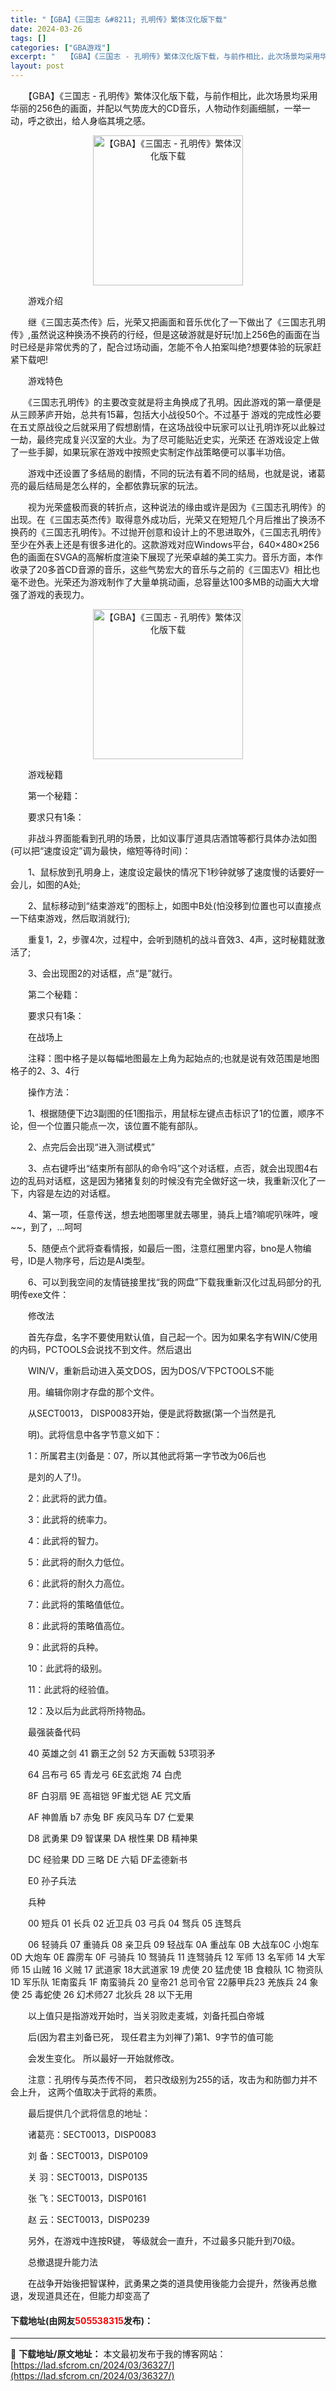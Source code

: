 ```yaml
---
title: "【GBA】《三国志 &#8211; 孔明传》繁体汉化版下载"
date: 2024-03-26
tags: []
categories: ["GBA游戏"]
excerpt: "　　【GBA】《三国志 - 孔明传》繁体汉化版下载，与前作相比，此次场景均采用华丽的256色的画面，并配以气势庞大的CD音乐，人物动作刻画细腻，一举一动，呼之欲出，给人身临其境之感。 　　游戏介绍 　　继《三国志英杰传》后，光荣又把画面和音乐优化了一下做出了《三国志孔明传》,虽然说这种换汤不换药的行&hellip;"
layout: post
---
```


 <p>　　【GBA】《三国志 - 孔明传》繁体汉化版下载，与前作相比，此次场景均采用华丽的256色的画面，并配以气势庞大的CD音乐，人物动作刻画细腻，一举一动，呼之欲出，给人身临其境之感。</p> <p align="center"><img align="" border="0" src="https://lad.sfcrom.cn/wp-content/uploads/2024/03/20240326_6602650b312bb.png" width="240" alt="【GBA】《三国志 - 孔明传》繁体汉化版下载" /></p> <p>　　游戏介绍</p> <p>　　继《三国志英杰传》后，光荣又把画面和音乐优化了一下做出了《三国志孔明传》,虽然说这种换汤不换药的行经，但是这破游就是好玩!加上256色的画面在当时已经是非常优秀的了，配合过场动画，怎能不令人拍案叫绝?想要体验的玩家赶紧下载吧!</p> <p>　　游戏特色</p> <p>　　《三国志孔明传》的主要改变就是将主角换成了孔明。因此游戏的第一章便是从三顾茅庐开始，总共有15幕，包括大小战役50个。不过基于 游戏的完成性必要在五丈原战役之后就采用了假想剧情，在这场战役中玩家可以让孔明诈死以此躲过一劫，最终完成复兴汉室的大业。为了尽可能贴近史实，光荣还 在游戏设定上做了一些手脚，如果玩家在游戏中按照史实制定作战策略便可以事半功倍。</p> <p>　　游戏中还设置了多结局的剧情，不同的玩法有着不同的结局，也就是说，诸葛亮的最后结局是怎么样的，全都依靠玩家的玩法。</p> <p>　　视为光荣盛极而衰的转折点，这种说法的缘由或许是因为《三国志孔明传》的出现。在《三国志英杰传》取得意外成功后，光荣又在短短几个月后推出了换汤不换药的《三国志孔明传》。不过抛开创意和设计上的不思进取外，《三国志孔明传》至少在外表上还是有很多进化的。这款游戏对应Windows平台，640&times;480&times;256色的画面在SVGA的高解析度渲染下展现了光荣卓越的美工实力。音乐方面，本作收录了20多首CD音源的音乐，这些气势宏大的音乐与之前的《三国志V》相比也毫不逊色。光荣还为游戏制作了大量单挑动画，总容量达100多MB的动画大大增强了游戏的表现力。</p> <p align="center"><img align="" border="0" src="https://lad.sfcrom.cn/wp-content/uploads/2024/03/20240326_6602650b9c94b.png" width="240" alt="【GBA】《三国志 - 孔明传》繁体汉化版下载" /></p> <p>　　游戏秘籍</p> <p>　　第一个秘籍：</p> <p>　　要求只有1条：</p> <p>　　非战斗界面能看到孔明的场景，比如议事厅道具店酒馆等都行具体办法如图(可以把&ldquo;速度设定&rdquo;调为最快，缩短等待时间)：</p> <p>　　1、鼠标放到孔明身上，速度设定最快的情况下1秒钟就够了速度慢的话要好一会儿，如图的A处;</p> <p>　　2、鼠标移动到&ldquo;结束游戏&rdquo;的图标上，如图中B处(怕没移到位置也可以直接点一下结束游戏，然后取消就行);</p> <p>　　重复1，2，步骤4次，过程中，会听到随机的战斗音效3、4声，这时秘籍就激活了;</p> <p>　　3、会出现图2的对话框，点&ldquo;是&rdquo;就行。</p> <p>　　第二个秘籍：</p> <p>　　要求只有1条：</p> <p>　　在战场上</p> <p>　　注释：图中格子是以每幅地图最左上角为起始点的;也就是说有效范围是地图格子的2、3、4行</p> <p>　　操作方法：</p> <p>　　1、根据随便下边3副图的任1图指示，用鼠标左键点击标识了1的位置，顺序不论，但一个位置只能点一次，该位置不能有部队。</p> <p>　　2、点完后会出现&ldquo;进入测试模式&rdquo;</p> <p>　　3、点右键呼出&ldquo;结束所有部队的命令吗&rdquo;这个对话框，点否，就会出现图4右边的乱码对话框，这是因为猪猪复刻的时候没有完全做好这一块，我重新汉化了一下，内容是左边的对话框。</p> <p>　　4、第一项，任意传送，想去地图哪里就去哪里，骑兵上墙?嘛呢叭咪吽，嗖~~，到了，&hellip;呵呵</p> <p>　　5、随便点个武将查看情报，如最后一图，注意红圈里内容，bno是人物编号，ID是人物序号，后边是AI类型。</p> <p>　　6、可以到我空间的友情链接里找&ldquo;我的网盘&rdquo;下载我重新汉化过乱码部分的孔明传exe文件：</p> <p>　　修改法</p> <p>　　首先存盘，名字不要使用默认值，自己起一个。因为如果名字有WIN/C使用的内码，PCTOOLS会说找不到文件。然后退出</p> <p>　　WIN/V，重新启动进入英文DOS，因为DOS/V下PCTOOLS不能</p> <p>　　用。编辑你刚才存盘的那个文件。</p> <p>　　从SECT0013， DISP0083开始，便是武将数据(第一个当然是孔</p> <p>　　明)。武将信息中各字节意义如下：</p> <p>　　1：所属君主(刘备是：07，所以其他武将第一字节改为06后也</p> <p>　　是刘的人了!)。</p> <p>　　2：此武将的武力值。</p> <p>　　3：此武将的统率力。</p> <p>　　4：此武将的智力。</p> <p>　　5：此武将的耐久力低位。</p> <p>　　6：此武将的耐久力高位。</p> <p>　　7：此武将的策略值低位。</p> <p>　　8：此武将的策略值高位。</p> <p>　　9：此武将的兵种。</p> <p>　　10：此武将的级别。</p> <p>　　11：此武将的经验值。</p> <p>　　12：及以后为此武将所持物品。</p> <p>　　最强装备代码</p> <p>　　40 英雄之剑 41 霸王之剑 52 方天画戟 53项羽矛</p> <p>　　64 吕布弓 65 青龙弓 6E玄武炮 74 白虎</p> <p>　　8F 白羽扇 9E 高祖铠 9F蚩尤铠 AE 咒文盾</p> <p>　　AF 神兽盾 b7 赤兔 BF 疾风马车 D7 仁爱果</p> <p>　　D8 武勇果 D9 智谋果 DA 根性果 DB 精神果</p> <p>　　DC 经验果 DD 三略 DE 六韬 DF孟德新书</p> <p>　　E0 孙子兵法</p> <p>　　兵种</p> <p>　　00 短兵 01 长兵 02 近卫兵 03 弓兵 04 驽兵 05 连驽兵</p> <p>　　06 轻骑兵 07 重骑兵 08 亲卫兵 09 轻战车 0A 重战车 0B 大战车0C 小炮车 0D 大炮车 0E 霹雳车 0F 弓骑兵 10 驽骑兵 11 连驽骑兵 12 军师 13 名军师 14 大军师 15 山贼 16 义贼 17 武道家 18大武道家 19 虎使 20 猛虎使 1B 食粮队 1C 物资队 1D 军乐队 1E南蛮兵 1F 南蛮骑兵 20 皇帝21 总司令官 22藤甲兵23 羌族兵 24 象使 25 毒蛇使 26 幻术师27 北狄兵 28 以下无用</p> <p>　　以上值只是指游戏开始时，当关羽败走麦城，刘备托孤白帝城</p> <p>　　后(因为君主刘备已死， 现任君主为刘禅了)第1、9字节的值可能</p> <p>　　会发生变化。 所以最好一开始就修改。</p> <p>　　注意：孔明传与英杰传不同， 若只改级别为255的话，攻击为和防御力并不会上升， 这两个值取决于武将的素质。</p> <p>　　最后提供几个武将信息的地址：</p> <p>　　诸葛亮：SECT0013，DISP0083</p> <p>　　刘 备：SECT0013，DISP0109</p> <p>　　关 羽：SECT0013，DISP0135</p> <p>　　张 飞：SECT0013，DISP0161</p> <p>　　赵 云：SECT0013，DISP0239</p> <p>　　另外，在游戏中连按R键， 等级就会一直升，不过最多只能升到70级。</p> <p>　　总撤退提升能力法</p> <p>　　在战争开始後把智谋种，武勇果之类的道具使用後能力会提升，然後再总撤退，发现道具还在，但能力却变高了</p> <p><h4>下载地址(由网友<font color="red">505538315</font>发布)：</h4></p> 

---
📖 **下载地址/原文地址：** 本文最初发布于我的博客网站：[https://lad.sfcrom.cn/2024/03/36327/](https://lad.sfcrom.cn/2024/03/36327/)
